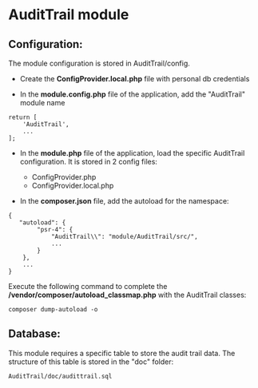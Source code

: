 # AuditTrail module

## Configuration:

The module configuration is stored in AuditTrail/config.

* Create the **ConfigProvider.local.php** file with personal db credentials

* In the **module.config.php** file of the application, add the "AuditTrail" module name

```
return [
    'AuditTrail',
    ...
];
```
* In the **module.php** file of the application, load the specific AuditTrail configuration. It is stored in 2 config files:
  * ConfigProvider.php
  * ConfigProvider.local.php

* In the **composer.json** file, add the autoload for the namespace:
```
{
   "autoload": {
        "psr-4": {
            "AuditTrail\\": "module/AuditTrail/src/",
            ...
        }
    },
    ...
}
```

Execute the following command to complete the **/vendor/composer/autoload_classmap.php** with the AuditTrail classes:
```
composer dump-autoload -o
```

## Database:

This module requires a specific table to store the audit trail data. The structure of this table is stored in the "doc" folder:

```
AuditTrail/doc/audittrail.sql
```

